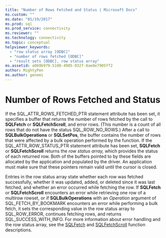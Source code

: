 ```yaml
---
title: "Number of Rows Fetched and Status | Microsoft Docs"
ms.custom: ""
ms.date: "01/19/2017"
ms.prod: sql
ms.prod_service: connectivity
ms.reviewer: ""
ms.technology: connectivity
ms.topic: conceptual
helpviewer_keywords: 
  - "row status array [ODBC]"
  - "number of rows fetched [ODBC]"
  - "result sets [ODBC], row status array"
ms.assetid: a069b979-5108-4905-932f-8ae8e7905ff2
author: MightyPen
ms.author: genemi
---
```

# Number of Rows Fetched and Status
If the SQL_ATTR_ROWS_FETCHED_PTR statement attribute has been set, it specifies a buffer that returns the number of rows fetched by the call to **SQLFetch** or **SQLFetchScroll**, and error rows. (This number is a count of all rows that do not have the status SQL_ROW_NO_ROWS.) After a call to **SQLBulkOperations** or **SQLSetPos**, the buffer contains the number of rows that were affected by a bulk operation performed by the function. If the SQL_ATTR_ROW_STATUS_PTR statement attribute has been set, **SQLFetch** or **SQLFetchScroll** returns the *row status array,* which provides the status of each returned row. Both of the buffers pointed to by these fields are allocated by the application and populated by the driver. An application must make sure that these pointers remain valid until the cursor is closed.  
  
 Entries in the row status array state whether each row was fetched successfully, whether it was updated, added, or deleted since it was last fetched, and whether an error occurred while fetching the row. If **SQLFetch** or **SQLFetchScroll** encounters an error while retrieving one row of a multirow rowset, or if **SQLBulkOperations** with an *Operation* argument of SQL_FETCH_BY_BOOKMARK encounters an error while performing a bulk fetch, it sets the corresponding value in the row status array to SQL_ROW_ERROR, continues fetching rows, and returns SQL_SUCCESS_WITH_INFO. For more information about error handling and the row status array, see the [SQLFetch](../../../odbc/reference/syntax/sqlfetch-function.md) and [SQLFetchScroll](../../../odbc/reference/syntax/sqlfetchscroll-function.md) function descriptions.

